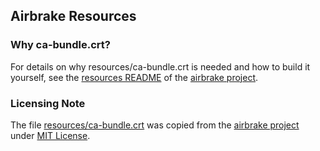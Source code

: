 ## Airbrake Resources

### Why ca-bundle.crt?

For details on why resources/ca-bundle.crt is needed and how to build it yourself, see the
[resources README](https://github.com/airbrake/airbrake/blob/master/resources/README.md)
of the [airbrake project](https://github.com/airbrake/airbrake).

### Licensing Note

The file [resources/ca-bundle.crt](https://github.com/toolmantim/toadhopper/blob/master/resources/ca-bundle.crt)
was copied from the [airbrake project](https://github.com/airbrake/airbrake) under
[MIT License](https://github.com/airbrake/airbrake/blob/master/MIT-LICENSE).